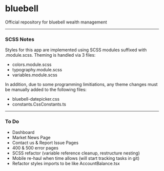 # bluebell
Official repository for bluebell wealth management

---

### SCSS Notes
Styles for this app are implemented using SCSS modules suffixed with .module.scss.
Theming is handled via 3 files:
- colors.module.scss
- typography.module.scss
- variables.module.scss

In addition, due to some programming limitiations, any theme changes must be
manually added to the following files:
- bluebell-datepicker.css
- constants.CssConstants.ts

---

### To Do
- Dashboard
- Market News Page
- Contact us & Report Issue Pages
- 400 & 500 error pages
- SCSS refactor (variable reference cleanup, restructure nesting)
- Mobile re-haul when time allows (will start tracking tasks in git)
- Refactor styles imports to be like AccountBalance.tsx
